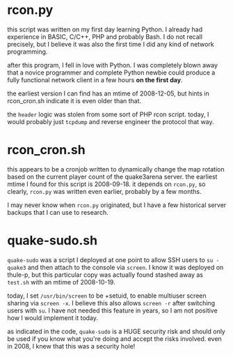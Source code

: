# rcon.py

this script was written on my first day learning Python. I already had
experience in BASIC, C/C++, PHP and probably Bash. I do not recall
precisely, but I believe it was also the first time I did any kind of
network programming.

after this program, I fell in love with Python. I was completely blown away
that a novice programmer and complete Python newbie could produce a fully
functional network client in a few hours **on the first day**.

the earliest version I can find has an mtime of 2008-12-05, but hints in
rcon_cron.sh indicate it is even older than that.

the `header` logic was stolen from some sort of PHP rcon script. today, I
would probably just `tcpdump` and reverse engineer the protocol that way.

# rcon_cron.sh

this appears to be a cronjob written to dynamically change the map rotation
based on the current player count of the quake3arena server. the earliest
mtime I found for this script is 2008-09-18. it depends on `rcon.py`, so
clearly, `rcon.py` was written even earlier, probably by a few months.

I may never know when `rcon.py` originated, but I have a few historical
server backups that I can use to research.

# quake-sudo.sh

`quake-sudo` was a script I deployed at one point to allow SSH users to
`su - quake3` and then attach to the console via `screen`. I know it was
deployed on thule-p, but this particular copy was actually found stashed
away as `test.sh` with an mtime of 2008-10-19.

today, I set `/usr/bin/screen` to be +setuid, to enable multiuser screen
sharing via `screen -x`. I believe this also allows `screen -r` after
switching users with `su`. I have not needed this feature in years, so I
am not positive how I would implement it today.

as indicated in the code, `quake-sudo` is a HUGE security risk and should
only be used if you know what you're doing and accept the risks involved.
even in 2008, I knew that this was a security hole!
